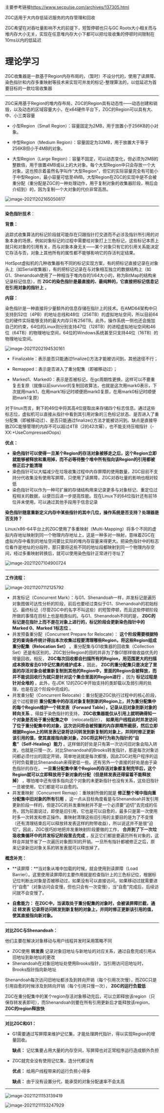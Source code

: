主要参考链接<https://www.secpulse.com/archives/137305.html>

ZGC适用于大内存低延迟服务的内存管理和回收

ZGC希望在对吞吐量影响不大的前提下，短暂停顿也只与GC Roots大小相关而与堆内存大小无关，实现在任意堆内存大小下都可以把垃圾收集的停顿时间限制在10ms以内的低延迟

# 理论学习

ZGC收集器是一款基于Region内存布局的，（暂时）不设分代的，使用了读屏障、染色指针和内存多重映射等技术来实现可并发的标记-整理算法的，以低延迟为首要目标的一款垃圾收集器

---

ZGC采用基于Region的堆内存布局，ZGC的Region具有动态性——动态创建和销毁，以及动态的区域容量大小，在x64硬件平台下，ZGC的Region可以具有大、中、小三类容量

* 小型Region（Small Region）：容量固定为2MB，用于放置小于256KB的小对象。

* 中型Region（Medium Region）：容量固定为32MB，用于放置大于等于256KB但小于4MB的对象。

* 大型Region（Large Region）：容量不固定，可以动态变化，但必须为2MB的整数倍，用于放置4MB或以上的大对象。每个大型Region中只会存放一个大对象，这也预示着虽然名字叫作“大型Region”，但它的实际容量完全有可能小于中型Region，最小容量可低至4MB。大型Region在ZGC的实现中是不会被重分配（重分配是ZGC的一种处理动作，用于复制对象的收集器阶段，稍后会介绍到）的，因为复制一个大对象的代价非常高昂。

![image-20211202165050817](https://raw.githubusercontent.com/liang636600/cloudImg/master/images/image-20211202165050817.png)

---

**染色指针技术**：  

**背景：** 

追踪式收集算法的标记阶段就可能存在只跟指针打交道而不必涉及指针所引用的对象本身的场景。例如对象标记的过程中需要给对象打上三色标记，这些标记本质上就只和对象的引用有关，而与对象本身无关——某个对象只有它的引用关系能决定它存活与否，对象上其他所有的属性都不能够影响它的存活判定结果。

HotSpot虚拟机的几种收集器有不同的标记实现方案，有的把标记直接记录在对象头上（如Serial收集器），有的把标记记录在与对象相互独立的数据结构上（如G1、Shenandoah使用了一种相当于堆内存的1/64大小的，称为BitMap的结构来记录标记信息），而 **ZGC的染色指针是最直接的、最纯粹的，它直接把标记信息记在引用对象的指针上** 。

**内容：** 

染色指针是一种直接将少量额外的信息存储在指针上的技术。在AMD64架构中只支持到52位（4PB）的地址总线和48位（256TB）的虚拟地址空间，所以目前64位的硬件实际能够支持的最大内存只有256TB。此外，操作系统一侧也还会施加自己的约束，64位的Linux则分别支持47位（128TB）的进程虚拟地址空间和46位（64TB）的物理地址空间，64位的Windows系统甚至只支持44位（16TB）的物理地址空间。

![image-20211202194530161](https://raw.githubusercontent.com/liang636600/cloudImg/master/images/image-20211202194530161.png)

* Finalizable：表示是否只能通过finalize()方法才能被访问到，其他途径不行；

* Remapped：表示是否进入了重分配集（即被移动过）；

* Marked1、Marked0：表示是否被标记，在gc周期性更换，这样可以不要重复去复原（就像以前survivor的复制回收算法，也就是这次用mark0表示，下次就用mark1，在用mark1标记时顺便把mark0复原，在用mark0标记时顺便把mark1复原）

对于linux而言，剩下的46位中将其高4位提取出来存储四个标志信息。通过这些标志位，虚拟机可以直接从指针中看到其引用对象的三色标记状态、是否进入了重分配集（即被移动过）、是否只能通过finalize()方法才能被访问到。缺点是直接导致ZGC能够管理的内存不可以超过4TB（2的42次幂），也不能支持压缩指针（-XX:+UseCompressedOops）

**优点：**

* **染色指针可以使得一旦某个Region的存活对象被移走之后，这个Region立即就能够被释放和重用掉，而不必等待整个堆中所有指向该Region的引用都被修正后才能清理**
* 染色指针可以大幅减少在垃圾收集过程中内存屏障的使用数量，ZGC目前不支持分代收集没有使用写屏障，只使用了读屏障，ZGC对吞吐量的影响也相对较低
* 染色指针可以作为一种可扩展的存储结构用来记录更多与对象标记、重定位过程相关的数据，以便日后进一步提高性能。现在Linux下的64位指针还有前18位并未使用，可以通过其他手段用于信息记录

**染色指针随意重新定义内存中某些指针的其中几位，操作系统是否支持？处理器是否支持？**

Linux/x86-64平台上的ZGC使用了多重映射（Multi-Mapping）将多个不同的虚拟内存地址映射到同一个物理内存地址上，这是一种多对一映射，意味着ZGC在虚拟内存中看到的地址空间要比实际的堆内存容量来得更大。把染色指针中的标志位看作是地址的分段符，那只要将这些不同的地址段都映射到同一个物理内存空间，经过多重映射转换后，就可以使用染色指针正常进行寻址了

![image-20211207104900724](https://raw.githubusercontent.com/liang636600/cloudImg/master/images/image-20211207104900724.png)

---

**工作流程：**

![image-20211207112125792](https://raw.githubusercontent.com/liang636600/cloudImg/master/images/image-20211207112125792.png)

* 并发标记（Concurrent Mark）：与G1、Shenandoah一样，并发标记是遍历对象图做可达性分析的阶段，前后也要经过类似于G1、Shenandoah的初始标记、最终标记（尽管ZGC中的名字不叫这些）的短暂停顿，而且这些停顿阶段所做的事情在目标上也是相类似的。与G1、Shenandoah不同的是， **ZGC的标记是在指针上而不是在对象上进行的，标记阶段会更新染色指针中的Marked 0、Marked 1标志位** 。
* 并发预备重分配（Concurrent Prepare for Relocate）： **这个阶段需要根据特定的查询条件统计得出本次收集过程要清理哪些Region，将这些Region组成重分配集（Relocation Set）** 。重分配集与G1收集器的回收集（Collection Set）还是有区别的，ZGC划分Region的目的并非为了像G1那样做收益优先的增量回收。相反， **ZGC每次回收都会扫描所有的Region，用范围更大的扫描成本换取省去G1中记忆集的维护成本** 。因此， **ZGC的重分配集只是决定了里面的存活对象会被重新复制到其他的Region中，里面的Region会被释放，而并不能说回收行为就只是针对这个集合里面的Region进行** ，因为 **标记过程是针对全堆的** 。此外，在JDK 12的ZGC中开始支持的类卸载以及弱引用的处理，也是在这个阶段中完成的。
* 并发重分配（Concurrent Relocate）：重分配是ZGC执行过程中的核心阶段，这个过程要把 **重分配集中的存活对象复制到新的Region上，并为重分配集中的每个Region维护一个转发表（Forward Table），记录从旧对象到新对象的转向关系** 。得益于染色指针的支持， **ZGC收集器能仅从引用上就明确得知一个对象是否处于重分配集之中** （relocate指针）， **如果用户线程此时并发访问了位于重分配集中的对象，这次访问将会被预置的内存屏障所截获，然后立即根据Region上的转发表记录将访问转发到新复制的对象上，并同时修正更新该引用的值，使其直接指向新对象，ZGC将这种行为称为指针的“自愈”（Self-Healing）能力** 。这样做的好处是只有第一次访问旧对象会陷入转发，也就是只慢一次，对比Shenandoah的Brooks转发指针，那是每次对象访问都必须付出的固定开销，简单地说就是每次都慢，因此ZGC对用户程序的运行时负载要比Shenandoah来得更低一些。还有另外一个直接的好处是由于染色指针的存在， **一旦重分配集中某个Region的存活对象都复制完毕后，这个Region就可以立即释放用于新对象的分配（但是转发表还得留着不能释放掉）** ，哪怕堆中还有很多指向这个对象的未更新指针也没有关系，这些旧指针一旦被使用，它们都是可以自愈的。
* 并发重映射（Concurrent Remap）：重映射所做的就是 **修正整个堆中指向重分配集中旧对象的所有引用** ，这一点从目标角度看是与Shenandoah并发引用更新阶段一样的，但是ZGC的并发重映射并不是一个必须要“迫切”去完成的任务，因为前面说过，即使是旧引用，它也是可以自愈的，最多只是第一次使用时多一次转发和修正操作。重映射清理这些旧引用的主要目的是为了不变慢（还有清理结束后可以释放转发表这样的附带收益），所以说这并不是很“迫切”。因此，ZGC很巧妙地把并发重映射阶段要做的工作， **合并到了下一次垃圾收集循环中的并发标记阶段里去完成** ，反正它们都是要遍历所有对象的，这样合并就节省了一次遍历对象图[9]的开销。一旦所有指针都被修正之后，原来记录新旧对象关系的转发表就可以释放掉了。

**概念补充：**

* **读屏障：**当对象从堆中加载的时候，就会使用到读屏障（Load Barrier）。这里使用读屏障的主要作用就是检查指针上的三色标记位，根据标记位判断出对象是否被移动过，如果没有可以直接访问，如果移动过就需要进行“自愈”（对象访问会变慢，但也只会有一次变慢），当“自愈”完成后，后续访问就不会变慢了。

* **自愈能力：** **在ZGC中，当读取处于重分配集的对象时，会被读屏障拦截，通过 转发表 记录将访问转发到新复制的对象上，并同时修正更新该引用的值，使其直接指向新对象。**

---

**对比ZGC与Shenandoah：**

他们主要在解决对象移动与用户线程并发时采用策略不同

* ZGC使用 **转发表** 记录对象旧地址与新地址的对应关系，通过自愈完成引用从旧地址到新地址的更改
* Shenandoah在对象旧地址处使用Brooks指针，当引用访问旧地址时，Brooks指针指向新地址

Shenandoah每次访问旧地址都涉及到转向开销（每个引用次次慢），而ZGC只是引用自愈的时候涉及到转向开销（每个引用只慢一次）， **ZGC的运行负载低**

ZGC在重分配集中的某个region存活对象移动完后，可以立即释放该region（只保存转发表即可），而Shenandoah则要在所有引用更新后才能释放该region， **ZGC的region释放快**

---

**对比ZGC和G1：**

* G1需要通过写屏障来维护记忆集，才能处理跨代指针，得以实现Region的增量回收。

  **缺点：** 记忆集要占用大量的内存空间，写屏障也对正常程序运行造成额外负担

* ZGC就完全没有使用记忆集，连分代都没有

  **优点：** 给用户线程带来的运行负担小得多

  **缺点：** 由于没有设置分代，能承受的对象分配速率不会太高

---

![image-20211211153139419](https://raw.githubusercontent.com/liang636600/cloudImg/master/images/image-20211211153139419.png)

![image-20211211153247929](https://raw.githubusercontent.com/liang636600/cloudImg/master/images/image-20211211153247929.png)

